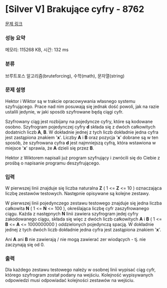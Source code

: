 # [Silver V] Brakujące cyfry - 8762 

[문제 링크](https://www.acmicpc.net/problem/8762) 

### 성능 요약

메모리: 115268 KB, 시간: 132 ms

### 분류

브루트포스 알고리즘(bruteforcing), 수학(math), 문자열(string)

### 문제 설명

<p>Hektor i Wiktor są w trakcie opracowywania własnego systemu szyfrującego. Prace nad nim posuwają się jednak dość powoli, jak na razie ustalili jedynie, w jaki sposób szyfrowane będą ciągi cyfr.</p>

<p>Szyfrowany ciąg jest rozbijany na pojedyncze cyfry, które są kodowane osobno. Szyfrogram pojedynczej cyfry <strong>d</strong> składa się z dwóch całkowitych dodatnich liczb<strong> A</strong>, <strong>B</strong>. W dokładnie jednej z tych liczb dokładnie jedna cyfra jest zastąpiona znakiem '<strong>x</strong>'. Liczby <strong>A</strong> i <strong>B</strong> oraz pozycja '<strong>x</strong>' dobrane są w ten sposób, że szyfrowana cyfra <strong>d</strong> jest najmniejszą cyfrą, która wstawiona w miejsce '<strong>x</strong>' sprawia, że <strong>A</strong> dzieli się przez <strong>B</strong>.</p>

<p>Hektor z Wiktorem napisali już program szyfrujący i zwrócili się do Ciebie z prośbą o napisanie programu deszyfrującego.</p>

### 입력 

 <p>W pierwszej linii znajduje się liczba naturalna <strong>Z</strong> ( 1 <= <strong>Z</strong> <= 10 ) oznaczająca liczbę zestawów testowych. Następnie opisywane są kolejne zestawy.</p>

<p>W pierwszej linii pojedynczego zestawu testowego znajduje się jedna liczba całkowita <strong>N</strong> ( 1 <= <strong>N</strong> <= 100 ), określająca liczbę cyfr zaszyfrowanego ciągu. Każda z następnych <strong>N</strong> linii zawiera szyfrogram jedej cyfry zakodowanego ciągu, składa się więc z dwóch liczb całkowitych <strong>A</strong> i <strong>B</strong> ( 1 <= <strong>B</strong> <= <strong>A</strong> <= 1000000000 ) oddzielonych pojedynczą spacją. W dokładnie jednej z tych dwóch liczb dokładnie jedna cyfra jest zastąpiona znakiem '<strong>x</strong>'.</p>

<p>Ani <strong>A</strong> ani <strong>B</strong> nie zawierają / nie mogą zawierać zer wiodących - tj. nie zaczynają się od 0.</p>

### 출력 

 <p>Dla każdego zestawu testowego należy w osobnej linii wypisać ciąg cyfr, którego szyfrogram został podany na wejściu. Kolejność wypisywanych odpowiedzi musi odpowiadać kolejności zestawów na wejściu.</p>


